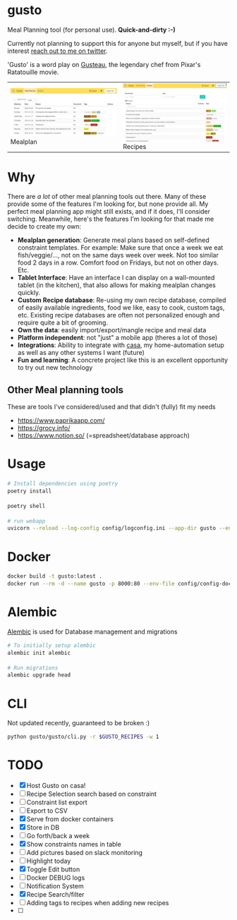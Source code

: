 # gusto
Meal Planning tool (for personal use). **Quick-and-dirty :-)**

Currently not planning to support this for anyone but myself, but if you have interest [reach out to me on twitter](https://twitter.com/jorisroovers).

'Gusto' is a word play on [Gusteau](https://pixar.fandom.com/wiki/Auguste_Gusteau), the legendary chef from Pixar's Ratatouille movie.

<table>
    <tr>
        <td>
            <img alt="Gusto Mealplan" src="docs/images/gusto-meals.jpg"><br>
            Mealplan
        </td>
        <td>
            <img alt="Gusto Recipes" src="docs/images/gusto-recipes.jpg"><br>
            Recipes
        </td>
    </tr>
</table>

# Why
There are *a lot* of other meal planning tools out there. Many of these provide some of the features I'm looking for, but none provide all. My perfect meal planning app might still exists, and if it does, I'll consider switching.
Meanwhile, here's the features I'm looking for that made me decide to create my own:

- **Mealplan generation**: Generate meal plans based on self-defined constraint templates. For example: Make sure that once a week we eat fish/veggie/..., not on the same days week over week. Not too similar food 2 days in a row. Comfort food on Fridays, but not on other days. Etc.
- **Tablet Interface**: Have an interface I can display on a wall-mounted tablet (in the kitchen), that also allows for making mealplan changes quickly.
- **Custom Recipe database**: Re-using my own recipe database, compiled of easily available ingredients, food we like, easy to cook, custom tags, etc. Existing recipe databases are often not personalized enough and require quite a bit of grooming.
- **Own the data**: easily import/export/mangle recipe and meal data
- **Platform independent**: not "just" a mobile app (theres a lot of those)
- **Integrations**: Ability to integrate with [casa](https://github.com/jorisroovers/casa), my home-automation setup as well as any other systems I want (future)
- **Fun and learning**: A concrete project like this is an excellent opportunity to try out new technology

## Other Meal planning tools
These are tools I've considered/used and that didn't (fully) fit my needs
- https://www.paprikaapp.com/
- https://grocy.info/
- https://www.notion.so/ (=spreadsheet/database approach)

# Usage

```sh
# Install dependencies using poetry
poetry install

poetry shell

# run webapp
uvicorn --reload --log-config config/logconfig.ini --app-dir gusto --env-file config/config-local.env gusto.web:app
```

#  Docker
```sh
docker build -t gusto:latest .
docker run --rm -d --name gusto -p 8000:80 --env-file config/config-docker.env  -v $(pwd)/config:/config -v $(pwd)/gusto.db:/data/gusto.db gusto
```

# Alembic
[Alembic](https://alembic.sqlalchemy.org/en/latest/tutorial.html) is used for Database management and migrations

```sh
# To initially setup alembic
alembic init alembic

# Run migrations
alembic upgrade head
```

# CLI 
Not updated recently, guaranteed to be broken :)
```sh
python gusto/gusto/cli.py -r $GUSTO_RECIPES -w 1
```


# TODO
- [x] Host Gusto on casa!
- [ ] Recipe Selection search based on constraint
- [ ] Constraint list export
- [ ] Export to CSV
- [x] Serve from docker containers
- [x] Store in DB
- [ ] Go forth/back a week
- [x] Show constraints names in table
- [ ] Add pictures based on slack monitoring
- [ ] Highlight today
- [x] Toggle Edit button
- [ ] Docker DEBUG logs
- [ ] Notification System
- [x] Recipe Search/filter
- [ ] Adding tags to recipes when adding new recipes
- [ ] 
